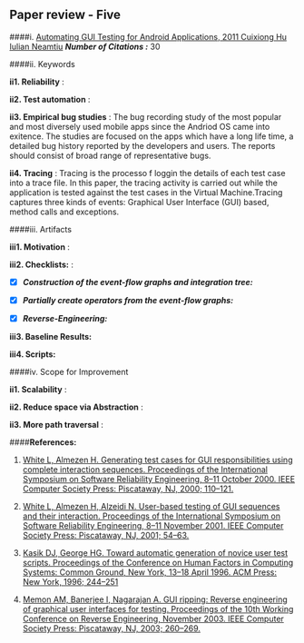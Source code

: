 ## Paper review - Five
####i. [Automating GUI Testing for Android Applications, 2011 Cuixiong Hu Iulian Neamtiu](http://delivery.acm.org/10.1145/1990000/1982612/p77-hu.pdf?ip=152.14.142.89&id=1982612&acc=ACTIVE%20SERVICE&key=6ABC8B4C00F6EE47%2E4D4702B0C3E38B35%2E4D4702B0C3E38B35%2E4D4702B0C3E38B35&CFID=556104249&CFTOKEN=78591993&__acm__=1445906046_d7ae7dfe71c844120ab7d61df4a7651d)
***Number of Citations :*** 30

####ii. Keywords

**ii1. Reliability** : 

**ii2. Test automation** : 

**ii3. Empirical bug studies** : The bug recording study of the most popular and most diversely used mobile apps since the 
       Andriod OS came into exitence. The studies are focused on the apps which have a long life time, a detailed bug history
       reported by the developers and users. The reports should consist of broad range of representative bugs.

**ii4. Tracing** : Tracing is the processo f loggin the details of each test case into a trace file. In this paper, the tracing
       activity is carried out while the application is tested against the test cases in the Virtual Machine.Tracing captures 
       three kinds of events: Graphical User Interface (GUI) based, method calls and exceptions.


####iii. Artifacts

**iii1. Motivation** : 
 
**iii2. Checklists:** : 

- [x] ***Construction of the event-flow graphs and integration tree:*** 

- [x] ***Partially create operators from the event-flow graphs:*** 
      
- [x] ***Reverse-Engineering:*** 
      
**iii3. Baseline Results:**

**iii4. Scripts:**

####iv. Scope for Improvement

**ii1. Scalability** : 

**ii2. Reduce space via Abstraction** : 

**ii3. More path traversal** :  


####**References:**

1. [White L, Almezen H. Generating test cases for GUI responsibilities using complete interaction sequences. Proceedings
of the International Symposium on Software Reliability Engineering, 8–11 October 2000. IEEE Computer Society Press:
Piscataway, NJ, 2000; 110–121.](http://barbie.uta.edu/~mehra/23_Generating%20Test%20Cases%20for%20GUI%20Responsibilities%20Using%20Complete%20Interaction.pdf)

2. [White L, Almezen H, Alzeidi N. User-based testing of GUI sequences and their interaction. Proceedings of the
International Symposium on Software Reliability Engineering, 8–11 November 2001. IEEE Computer Society Press:
Piscataway, NJ, 2001; 54–63.](http://ieeexplore.ieee.org/xpl/abstractAuthors.jsp?tp=&arnumber=989458&url=http%3A%2F%2Fieeexplore.ieee.org%2Fxpls%2Fabs_all.jsp%3Farnumber%3D989458)

3. [Kasik DJ, George HG. Toward automatic generation of novice user test scripts. Proceedings of the Conference on Human
Factors in Computing Systems: Common Ground, New York, 13–18 April 1996. ACM Press: New York, 1996; 244–251](http://www.sigchi.org/chi96/proceedings/papers/Kasik/djk_txt.htm)

4. [Memon AM, Banerjee I, Nagarajan A. GUI ripping: Reverse engineering of graphical user interfaces for testing.
Proceedings of the 10th Working Conference on Reverse Engineering, November 2003. IEEE Computer Society Press:
Piscataway, NJ, 2003; 260–269.](http://dl.acm.org/citation.cfm?id=951350)
